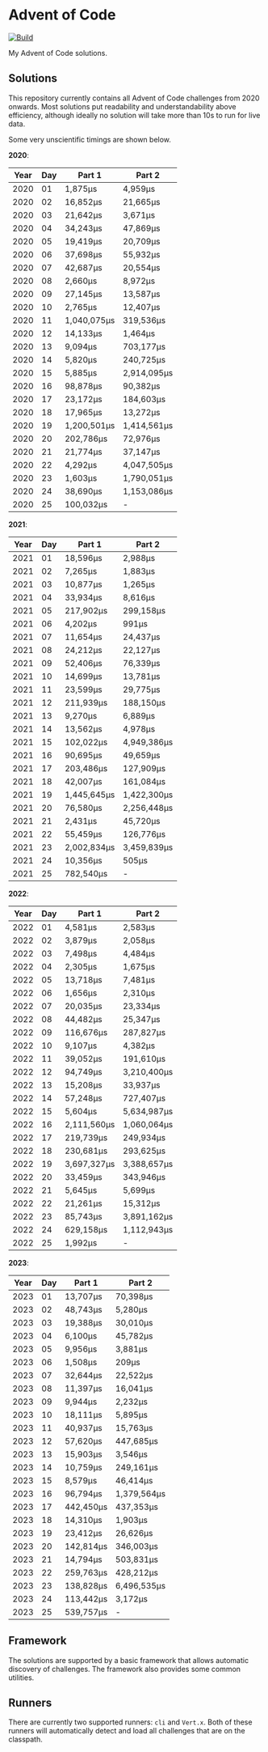 <!--
  ~~ Advent of Code: README
  -->

# Advent of Code

[![Build](https://github.com/anomalyxii/advent-of-code/actions/workflows/gradle-build.yaml/badge.svg)](https://github.com/AnomalyXII/advent-of-code/actions/workflows/gradle-build.yaml)

My Advent of Code solutions.

## Solutions

This repository currently contains all Advent of Code challenges from 2020 onwards.
Most solutions put readability and understandability above efficiency, although ideally no solution will take more than
10s to run for live data.

Some very unscientific timings are shown below.

**2020**:

| Year | Day | Part 1      | Part 2      |
|------|-----|-------------|-------------|
| 2020 | 01  | 1,875μs     | 4,959μs     |
| 2020 | 02  | 16,852μs    | 21,665μs    |
| 2020 | 03  | 21,642μs    | 3,671μs     |
| 2020 | 04  | 34,243μs    | 47,869μs    |
| 2020 | 05  | 19,419μs    | 20,709μs    |
| 2020 | 06  | 37,698μs    | 55,932μs    |
| 2020 | 07  | 42,687μs    | 20,554μs    |
| 2020 | 08  | 2,660μs     | 8,972μs     |
| 2020 | 09  | 27,145μs    | 13,587μs    |
| 2020 | 10  | 2,765μs     | 12,407μs    |
| 2020 | 11  | 1,040,075μs | 319,536μs   |
| 2020 | 12  | 14,133μs    | 1,464μs     |
| 2020 | 13  | 9,094μs     | 703,177μs   |
| 2020 | 14  | 5,820μs     | 240,725μs   |
| 2020 | 15  | 5,885μs     | 2,914,095μs |
| 2020 | 16  | 98,878μs    | 90,382μs    |
| 2020 | 17  | 23,172μs    | 184,603μs   |
| 2020 | 18  | 17,965μs    | 13,272μs    |
| 2020 | 19  | 1,200,501μs | 1,414,561μs |
| 2020 | 20  | 202,786μs   | 72,976μs    |
| 2020 | 21  | 21,774μs    | 37,147μs    |
| 2020 | 22  | 4,292μs     | 4,047,505μs |
| 2020 | 23  | 1,603μs     | 1,790,051μs |
| 2020 | 24  | 38,690μs    | 1,153,086μs |
| 2020 | 25  | 100,032μs   | -           |

**2021**:

| Year | Day | Part 1      | Part 2      |
|------|-----|-------------|-------------|
| 2021 | 01  | 18,596μs    | 2,988μs     |
| 2021 | 02  | 7,265μs     | 1,883μs     |
| 2021 | 03  | 10,877μs    | 1,265μs     |
| 2021 | 04  | 33,934μs    | 8,616μs     |
| 2021 | 05  | 217,902μs   | 299,158μs   |
| 2021 | 06  | 4,202μs     | 991μs       |
| 2021 | 07  | 11,654μs    | 24,437μs    |
| 2021 | 08  | 24,212μs    | 22,127μs    |
| 2021 | 09  | 52,406μs    | 76,339μs    |
| 2021 | 10  | 14,699μs    | 13,781μs    |
| 2021 | 11  | 23,599μs    | 29,775μs    |
| 2021 | 12  | 211,939μs   | 188,150μs   |
| 2021 | 13  | 9,270μs     | 6,889μs     |
| 2021 | 14  | 13,562μs    | 4,978μs     |
| 2021 | 15  | 102,022μs   | 4,949,386μs |
| 2021 | 16  | 90,695μs    | 49,659μs    |
| 2021 | 17  | 203,486μs   | 127,909μs   |
| 2021 | 18  | 42,007μs    | 161,084μs   |
| 2021 | 19  | 1,445,645μs | 1,422,300μs |
| 2021 | 20  | 76,580μs    | 2,256,448μs |
| 2021 | 21  | 2,431μs     | 45,720μs    |
| 2021 | 22  | 55,459μs    | 126,776μs   |
| 2021 | 23  | 2,002,834μs | 3,459,839μs |
| 2021 | 24  | 10,356μs    | 505μs       |
| 2021 | 25  | 782,540μs   | -           |

**2022**:

| Year | Day | Part 1      | Part 2      |
|------|-----|-------------|-------------|
| 2022 | 01  | 4,581μs     | 2,583μs     |
| 2022 | 02  | 3,879μs     | 2,058μs     |
| 2022 | 03  | 7,498μs     | 4,484μs     |
| 2022 | 04  | 2,305μs     | 1,675μs     |
| 2022 | 05  | 13,718μs    | 7,481μs     |
| 2022 | 06  | 1,656μs     | 2,310μs     |
| 2022 | 07  | 20,035μs    | 23,334μs    |
| 2022 | 08  | 44,482μs    | 25,347μs    |
| 2022 | 09  | 116,676μs   | 287,827μs   |
| 2022 | 10  | 9,107μs     | 4,382μs     |
| 2022 | 11  | 39,052μs    | 191,610μs   |
| 2022 | 12  | 94,749μs    | 3,210,400μs |
| 2022 | 13  | 15,208μs    | 33,937μs    |
| 2022 | 14  | 57,248μs    | 727,407μs   |
| 2022 | 15  | 5,604μs     | 5,634,987μs |
| 2022 | 16  | 2,111,560μs | 1,060,064μs |
| 2022 | 17  | 219,739μs   | 249,934μs   |
| 2022 | 18  | 230,681μs   | 293,625μs   |
| 2022 | 19  | 3,697,327μs | 3,388,657μs |
| 2022 | 20  | 33,459μs    | 343,946μs   |
| 2022 | 21  | 5,645μs     | 5,699μs     |
| 2022 | 22  | 21,261μs    | 15,312μs    |
| 2022 | 23  | 85,743μs    | 3,891,162μs |
| 2022 | 24  | 629,158μs   | 1,112,943μs |
| 2022 | 25  | 1,992μs     | -           |

**2023**:

| Year | Day | Part 1    | Part 2      |
|------|-----|-----------|-------------|
| 2023 | 01  | 13,707μs  | 70,398μs    |
| 2023 | 02  | 48,743μs  | 5,280μs     |
| 2023 | 03  | 19,388μs  | 30,010μs    |
| 2023 | 04  | 6,100μs   | 45,782μs    |
| 2023 | 05  | 9,956μs   | 3,881μs     |
| 2023 | 06  | 1,508μs   | 209μs       |
| 2023 | 07  | 32,644μs  | 22,522μs    |
| 2023 | 08  | 11,397μs  | 16,041μs    |
| 2023 | 09  | 9,944μs   | 2,232μs     |
| 2023 | 10  | 18,111μs  | 5,895μs     |
| 2023 | 11  | 40,937μs  | 15,763μs    |
| 2023 | 12  | 57,620μs  | 447,685μs   |
| 2023 | 13  | 15,903μs  | 3,546μs     |
| 2023 | 14  | 10,759μs  | 249,161μs   |
| 2023 | 15  | 8,579μs   | 46,414μs    |
| 2023 | 16  | 96,794μs  | 1,379,564μs |
| 2023 | 17  | 442,450μs | 437,353μs   |
| 2023 | 18  | 14,310μs  | 1,903μs     |
| 2023 | 19  | 23,412μs  | 26,626μs    |
| 2023 | 20  | 142,814μs | 346,003μs   |
| 2023 | 21  | 14,794μs  | 503,831μs   |
| 2023 | 22  | 259,763μs | 428,212μs   |
| 2023 | 23  | 138,828μs | 6,496,535μs |
| 2023 | 24  | 113,442μs | 3,172μs     |
| 2023 | 25  | 539,757μs | -           |

## Framework

The solutions are supported by a basic framework that allows automatic discovery of challenges.
The framework also provides some common utilities.

## Runners

There are currently two supported runners: `cli` and `Vert.x`.
Both of these runners will automatically detect and load all challenges that are on the classpath.